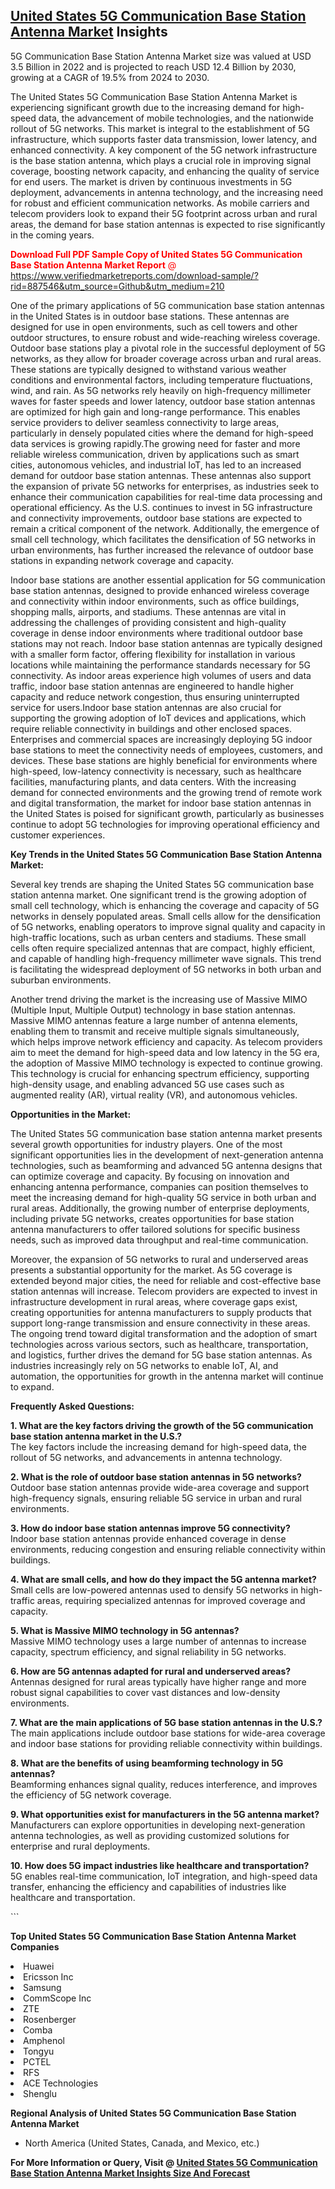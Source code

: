 <h2><a href="https://www.verifiedmarketreports.com/download-sample/?rid=887546&amp;utm_source=Github&amp;utm_medium=210" target="_blank">United States 5G Communication Base Station Antenna Market</a> Insights</h2><p>5G Communication Base Station Antenna Market size was valued at USD 3.5 Billion in 2022 and is projected to reach USD 12.4 Billion by 2030, growing at a CAGR of 19.5% from 2024 to 2030.</p><p><p>The United States 5G Communication Base Station Antenna Market is experiencing significant growth due to the increasing demand for high-speed data, the advancement of mobile technologies, and the nationwide rollout of 5G networks. This market is integral to the establishment of 5G infrastructure, which supports faster data transmission, lower latency, and enhanced connectivity. A key component of the 5G network infrastructure is the base station antenna, which plays a crucial role in improving signal coverage, boosting network capacity, and enhancing the quality of service for end users. The market is driven by continuous investments in 5G deployment, advancements in antenna technology, and the increasing need for robust and efficient communication networks. As mobile carriers and telecom providers look to expand their 5G footprint across urban and rural areas, the demand for base station antennas is expected to rise significantly in the coming years. <p><span class=""><span style="color: #ff0000;"><strong>Download Full PDF Sample Copy of United States 5G Communication Base Station Antenna Market Report</strong> @ </span><a href="https://www.verifiedmarketreports.com/download-sample/?rid=887546&amp;utm_source=Github&amp;utm_medium=210" target="_blank">https://www.verifiedmarketreports.com/download-sample/?rid=887546&amp;utm_source=Github&amp;utm_medium=210</a></span></p></p><p>One of the primary applications of 5G communication base station antennas in the United States is in outdoor base stations. These antennas are designed for use in open environments, such as cell towers and other outdoor structures, to ensure robust and wide-reaching wireless coverage. Outdoor base stations play a pivotal role in the successful deployment of 5G networks, as they allow for broader coverage across urban and rural areas. These stations are typically designed to withstand various weather conditions and environmental factors, including temperature fluctuations, wind, and rain. As 5G networks rely heavily on high-frequency millimeter waves for faster speeds and lower latency, outdoor base station antennas are optimized for high gain and long-range performance. This enables service providers to deliver seamless connectivity to large areas, particularly in densely populated cities where the demand for high-speed data services is growing rapidly.The growing need for faster and more reliable wireless communication, driven by applications such as smart cities, autonomous vehicles, and industrial IoT, has led to an increased demand for outdoor base station antennas. These antennas also support the expansion of private 5G networks for enterprises, as industries seek to enhance their communication capabilities for real-time data processing and operational efficiency. As the U.S. continues to invest in 5G infrastructure and connectivity improvements, outdoor base stations are expected to remain a critical component of the network. Additionally, the emergence of small cell technology, which facilitates the densification of 5G networks in urban environments, has further increased the relevance of outdoor base stations in expanding network coverage and capacity.</p><p>Indoor base stations are another essential application for 5G communication base station antennas, designed to provide enhanced wireless coverage and connectivity within indoor environments, such as office buildings, shopping malls, airports, and stadiums. These antennas are vital in addressing the challenges of providing consistent and high-quality coverage in dense indoor environments where traditional outdoor base stations may not reach. Indoor base station antennas are typically designed with a smaller form factor, offering flexibility for installation in various locations while maintaining the performance standards necessary for 5G connectivity. As indoor areas experience high volumes of users and data traffic, indoor base station antennas are engineered to handle higher capacity and reduce network congestion, thus ensuring uninterrupted service for users.Indoor base station antennas are also crucial for supporting the growing adoption of IoT devices and applications, which require reliable connectivity in buildings and other enclosed spaces. Enterprises and commercial spaces are increasingly deploying 5G indoor base stations to meet the connectivity needs of employees, customers, and devices. These base stations are highly beneficial for environments where high-speed, low-latency connectivity is necessary, such as healthcare facilities, manufacturing plants, and data centers. With the increasing demand for connected environments and the growing trend of remote work and digital transformation, the market for indoor base station antennas in the United States is poised for significant growth, particularly as businesses continue to adopt 5G technologies for improving operational efficiency and customer experiences.</p><p><strong>Key Trends in the United States 5G Communication Base Station Antenna Market:</strong></p><p>Several key trends are shaping the United States 5G communication base station antenna market. One significant trend is the growing adoption of small cell technology, which is enhancing the coverage and capacity of 5G networks in densely populated areas. Small cells allow for the densification of 5G networks, enabling operators to improve signal quality and capacity in high-traffic locations, such as urban centers and stadiums. These small cells often require specialized antennas that are compact, highly efficient, and capable of handling high-frequency millimeter wave signals. This trend is facilitating the widespread deployment of 5G networks in both urban and suburban environments.</p><p>Another trend driving the market is the increasing use of Massive MIMO (Multiple Input, Multiple Output) technology in base station antennas. Massive MIMO antennas feature a large number of antenna elements, enabling them to transmit and receive multiple signals simultaneously, which helps improve network efficiency and capacity. As telecom providers aim to meet the demand for high-speed data and low latency in the 5G era, the adoption of Massive MIMO technology is expected to continue growing. This technology is crucial for enhancing spectrum efficiency, supporting high-density usage, and enabling advanced 5G use cases such as augmented reality (AR), virtual reality (VR), and autonomous vehicles.</p><p><strong>Opportunities in the Market:</strong></p><p>The United States 5G communication base station antenna market presents several growth opportunities for industry players. One of the most significant opportunities lies in the development of next-generation antenna technologies, such as beamforming and advanced 5G antenna designs that can optimize coverage and capacity. By focusing on innovation and enhancing antenna performance, companies can position themselves to meet the increasing demand for high-quality 5G service in both urban and rural areas. Additionally, the growing number of enterprise deployments, including private 5G networks, creates opportunities for base station antenna manufacturers to offer tailored solutions for specific business needs, such as improved data throughput and real-time communication.</p><p>Moreover, the expansion of 5G networks to rural and underserved areas presents a substantial opportunity for the market. As 5G coverage is extended beyond major cities, the need for reliable and cost-effective base station antennas will increase. Telecom providers are expected to invest in infrastructure development in rural areas, where coverage gaps exist, creating opportunities for antenna manufacturers to supply products that support long-range transmission and ensure connectivity in these areas. The ongoing trend toward digital transformation and the adoption of smart technologies across various sectors, such as healthcare, transportation, and logistics, further drives the demand for 5G base station antennas. As industries increasingly rely on 5G networks to enable IoT, AI, and automation, the opportunities for growth in the antenna market will continue to expand.</p><p><strong>Frequently Asked Questions:</strong></p><p><strong>1. What are the key factors driving the growth of the 5G communication base station antenna market in the U.S.?</strong><br> The key factors include the increasing demand for high-speed data, the rollout of 5G networks, and advancements in antenna technology.</p><p><strong>2. What is the role of outdoor base station antennas in 5G networks?</strong><br> Outdoor base station antennas provide wide-area coverage and support high-frequency signals, ensuring reliable 5G service in urban and rural environments.</p><p><strong>3. How do indoor base station antennas improve 5G connectivity?</strong><br> Indoor base station antennas provide enhanced coverage in dense environments, reducing congestion and ensuring reliable connectivity within buildings.</p><p><strong>4. What are small cells, and how do they impact the 5G antenna market?</strong><br> Small cells are low-powered antennas used to densify 5G networks in high-traffic areas, requiring specialized antennas for improved coverage and capacity.</p><p><strong>5. What is Massive MIMO technology in 5G antennas?</strong><br> Massive MIMO technology uses a large number of antennas to increase capacity, spectrum efficiency, and signal reliability in 5G networks.</p><p><strong>6. How are 5G antennas adapted for rural and underserved areas?</strong><br> Antennas designed for rural areas typically have higher range and more robust signal capabilities to cover vast distances and low-density environments.</p><p><strong>7. What are the main applications of 5G base station antennas in the U.S.?</strong><br> The main applications include outdoor base stations for wide-area coverage and indoor base stations for providing reliable connectivity within buildings.</p><p><strong>8. What are the benefits of using beamforming technology in 5G antennas?</strong><br> Beamforming enhances signal quality, reduces interference, and improves the efficiency of 5G network coverage.</p><p><strong>9. What opportunities exist for manufacturers in the 5G antenna market?</strong><br> Manufacturers can explore opportunities in developing next-generation antenna technologies, as well as providing customized solutions for enterprise and rural deployments.</p><p><strong>10. How does 5G impact industries like healthcare and transportation?</strong><br> 5G enables real-time communication, IoT integration, and high-speed data transfer, enhancing the efficiency and capabilities of industries like healthcare and transportation.</p>```</p><p><strong>Top United States 5G Communication Base Station Antenna Market Companies</strong></p><div data-test-id=""><p><li>Huawei</li><li> Ericsson Inc</li><li> Samsung</li><li> CommScope Inc</li><li> ZTE</li><li> Rosenberger</li><li> Comba</li><li> Amphenol</li><li> Tongyu</li><li> PCTEL</li><li> RFS</li><li> ACE Technologies</li><li> Shenglu</li></p><div><strong>Regional Analysis of&nbsp;United States 5G Communication Base Station Antenna Market</strong></div><ul><li dir="ltr"><p dir="ltr">North America&nbsp;(United States, Canada, and Mexico, etc.)</p></li></ul><p><strong>For More Information or Query, Visit @&nbsp;</strong><strong><a href="https://www.verifiedmarketreports.com/product/5g-communication-base-station-antenna-market/?utm_source=Github&amp;utm_medium=210" target="_blank">United States 5G Communication Base Station Antenna Market Insights Size And Forecast</a></strong></p></div>
